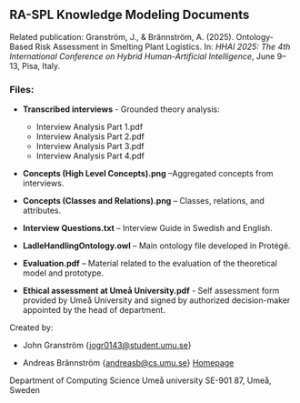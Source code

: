 ## RA-SPL Knowledge Modeling Documents

Related publication: Granström, J., & Brännström, A. (2025). Ontology-Based Risk Assessment in Smelting Plant Logistics. 
In: *HHAI 2025: The 4th International Conference on Hybrid Human-Artificial Intelligence*, June 9–13, Pisa, Italy.

### Files:

- **Transcribed interviews** - Grounded theory analysis: 
  - Interview Analysis Part 1.pdf  
  - Interview Analysis Part 2.pdf  
  - Interview Analysis Part 3.pdf  
  - Interview Analysis Part 4.pdf  

- **Concepts (High Level Concepts).png** –Aggregated concepts from interviews.  
- **Concepts (Classes and Relations).png** – Classes, relations, and attributes.  
- **Interview Questions.txt** – Interview Guide in Swedish and English. 

- **LadleHandlingOntology.owl** – Main ontology file developed in Protégé.

- **Evaluation.pdf** – Material related to the evaluation of the theoretical model and prototype. 

- **Ethical assessment at Umeå University.pdf** - Self assessment form provided by Umeå University and signed by authorized decision-maker appointed by the head of department.

Created by:
- John Granström {jogr0143@student.umu.se}

- Andreas Brännström {andreasb@cs.umu.se} [Homepage](https://www.umu.se/personal/andreas-brannstrom/)

Department of Computing Science
Umeå university
SE-901 87, Umeå, Sweden

<!--
--------------------- OLD README ------------------------

# HHAI Submission 56 - Knowledge Modelling Documents  

## Interviews  
The four PDFs (*Distributed Cognition Theory Analysis with Aggregation - Subject #*) contain transcribed interviews (in Swedish), analyzed in two parts based on the Distributed Cognition Theory:  

1. **Part 1 (High Level Concepts).png:** The interviews were systematically deconstructed into key concepts within designated categories, such as roles, tasks, tools, information, rules, relationships, and risks. These are presented in the table to the right of the answers.  
2. **Part 2 (Hierarchical knowledge framework):** The cells under the answers, where rows are marked in blue, indicate the emergence of components with overarching classes, subclasses, relationships, and attributes.

*Questions.txt:* Contains the questions given to each participant during the interview, written in Swedish and English.

## Figures  
The figures (PNG files) include:  

1. **Part 1:** A categorized and summarized representation of the high-level concepts from Part 1.  
2. **Part 2:** A further aggregated knowledge framework, hierarchically divided into **Classes (and Subclasses), Object Properties** (relationships between classes), and **Data Properties** (attributes of classes).  

## Description Logics  
*Description Logics Ontology.pdf:* Contains the complete list of **Classes, Object Properties, and Data Properties**, exported directly from protégé.

## Ontology File
*LadleHandlingOntology.owl:* Is the main ontology file developed in protégé.
-->
